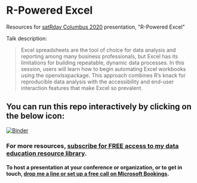 # R-Powered Excel
Resources for [satRday Columbus 2020](https://columbus2020.satrdays.org/#page-top) presentation, "R-Powered Excel"

Talk description:
>Excel spreadsheets are the tool of choice for data analysis and reporting among many business professionals, but Excel has its limitations for building repeatable, dynamic data processes. In this session, users will learn how to begin automating Excel workbooks using the openxlsxpackage. This approach combines R’s knack for reproducible data analysis with the accessibility and end-user interaction features that make Excel so prevalent.

## You can run this repo interactively by clicking on the below icon:
[![Binder](https://mybinder.org/badge_logo.svg)](https://mybinder.org/v2/gh/stringfestdata/satrday-r-powered-excel/master)

    
### For more resources, [subscribe for FREE access to my data education resource library](https://georgejmount.com/subscribe/).

#### To host a presentation at your conference or organization, or to get in touch, [drop me a line or set up a free call on Microsoft Bookings](https://georgejmount.com/contact/).

